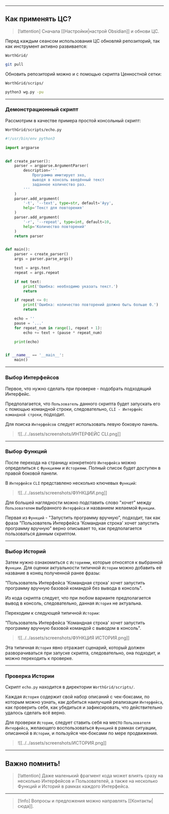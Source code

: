 ***
## Как применять ЦС?

> [!attention]
> Сначала [[Настройки|настрой Obsidian]] и обнови ЦС.

Перед каждым сеансом использования ЦС обновляй репозиторий, так как инструмент активно развивается:

`WorthGrid/`
```sh
git pull
```

Обновить репозиторий можно и с помощью скрипта Ценностной сетки:

`WorthGrid/scrips/`
```sh
python3 wg.py -pu
```

***
### Демонстрационный скрипт

Рассмотрим в качестве примера простой консольный скрипт:

`WorthGrid/scripts/echo.py`
```python
#!/usr/bin/env python3

import argparse


def create_parser():
    parser = argparse.ArgumentParser(
        description='''
            Программа имитирует эхо,
            выводя в консоль введённый текст
            заданное количество раз.
        '''
    )
    parser.add_argument(
        '-t', '--text', type=str, default='Ауу',
        help='Текст для повторения'
    )
    parser.add_argument(
        '-r', '--repeat', type=int, default=10,
        help='Количество повторений'
    )
    return parser


def main():
    parser = create_parser()
    args = parser.parse_args()

    text = args.text
    repeat = args.repeat

    if not text:
        print('Ошибка: необходимо указать текст.')
        return

    if repeat <= 0:
        print('Ошибка: количество повторений должно быть больше 0.')
        return

    echo = ''
    pause = '...'
    for repeat_num in range(1, repeat + 1):
        echo += text + (pause * repeat_num)

    print(echo)


if __name__ == '__main__':
    main()

```

***
### Выбор Интерфейсов

Первое, что нужно сделать при проверке - подобрать подходящий Интерфейс.

Предполагается, что `Пользователь` данного скрипта будет запускать его с помощью командной строки, следовательно, `CLI - Интерфейс командной строки`, подходит.

Для поиска `Интерфейсов` следует использовать левую боковую панель.

> ![[../../assets/screenshots/ИНТЕРФЕЙС CLI.png]]

***
### Выбор Функций

После перехода на страницу конкретного `Интерфейса` можно определиться с `Функциями` и `Историями`. Полный список будет доступен в правой боковой панели.

В `Интерфейсе` `CLI` представлено несколько ключевых `Функций`:

> ![[../../assets/screenshots/ФУНКЦИИ.png]]

Для большей наглядности можно подставить слово "хочет" между `Пользователем` выбранного `Интерфейса` и названием желаемой `Функции`.

Первая из `Функций` - "Запустить программу вручную", подходит, так как фраза "Пользователь Интерфейса 'Командная строка' хочет запустить программу вручную" верно описывает то, как предполагается пользоваться данным скриптом.

***
### Выбор Историй

Затем нужно ознакомиться с `Историями`, которые относятся к выбранной `Функции`. Для оценки актуальности типичной `Истории` можно добавить её название в конец полученной ранее фразы:

"Пользователь Интерфейса 'Командная строка' хочет запустить программу вручную базовой командой без вывода в консоль".

Из кода скрипта следует, что при любом варианте предполагается вывод в консоль, следовательно, данная `История` не актуальна.

Переходим к следующей типичной `Истории`:

"Пользователь Интерфейса 'Командная строка' хочет запустить программу вручную базовой командой с выводом в консоль".

> ![[../../assets/screenshots/ФУНКЦИЯ ИСТОРИЯ.png]]

Эта типичная `История` явно отражает сценарий, который должен разворачиваться при запуске скрипта, следовательно, она подходит, и можно переходить к проверке.

***
### Проверка Истории

Скрипт `echo.py` находится в директории  `WorthGrid/scripts/`.

Каждая `История` содержит свой набор описаний с чек-боксами, по которым можно узнать, как добиться наилучшей реализации `Интерфейса`, как проверить себя, как убедиться и зафиксировать, что действительно удалось сделать всё верно.

Для проверки `Истории`, следует ставить себя на место `Пользователя` `Интерфейса`, желающего воспользоваться `Функцией` в рамках ситуации, описанной в `Истории`, и пользуйся чек-боксами по мере продвижения.


> ![[../../assets/screenshots/ИСТОРИЯ.png]]

***
## Важно помнить!

> [!attention]
> Даже маленький фрагмент кода может влиять сразу на несколько Интерфейсов и  Пользователей, а также на несколько Функций и Историй в рамках каждого Интерфейса.

***

> [!info]
> Вопросы и предложения можно направлять [[Контакты|сюда]].

